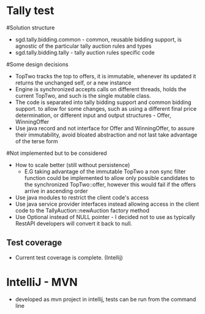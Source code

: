 # Tally test
#Solution structure
* sgd.tally.bidding.common - common, reusable bidding support, is agnostic of the particular tally auction rules and types
* sgd.tally.bidding.tally - tally auction rules specific code

#Some design decisions
* TopTwo tracks the top to offers, it is immutable, whenever its updated it returns the unchanged self, or a new instance
* Engine is synchronized accepts calls on different threads, holds the current TopTwo, and such is the single mutable class.
* The code is separated into tally bidding support and common bidding support. to allow for some changes, such as using a different final price determination, or different input and output structures - Offer, WinningOffer
* Use java record and not interface for Offer and WinningOffer, to assure their immutability, avoid bloated abstraction and not last take advantage of the terse form

#Not implemented but to be considered
* How to scale better (still without persistence)
    - E.G taking advantage of the immutable TopTwo a non sync filter function could be implemented to allow only possible candidates to the synchronized TopTwo::offer, however this would fail if the offers arrive in ascending order
* Use java modules to restrict the client code's access
* Use java service provider interfaces instead allowing access in the client code to the TallyAuction::newAuction factory method 
* Use Optional instead of NULL pointer - I decided not to use as typically RestAPI developers will convert it back to null.  

## Test coverage
* Current test coverage  is complete. (Intellij)

# IntelliJ - MVN
* developed as mvn project in intellij, tests can be run from the command line
